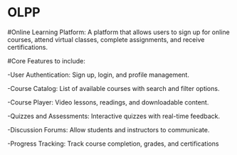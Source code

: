# OLPP
#Online Learning Platform: A platform that allows users to sign up for online courses, attend virtual classes, complete assignments, and receive certifications.

#Core Features to include:

-User Authentication: Sign up, login, and profile management.

-Course Catalog: List of available courses with search and filter options.

-Course Player: Video lessons, readings, and downloadable content.

-Quizzes and Assessments: Interactive quizzes with real-time feedback.

-Discussion Forums: Allow students and instructors to communicate.

-Progress Tracking: Track course completion, grades, and certifications
